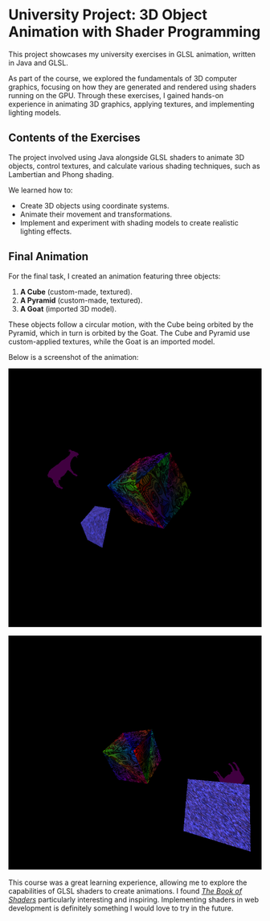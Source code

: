 # University Project: 3D Object Animation with Shader Programming

This project showcases my university exercises in GLSL animation, written in Java and GLSL.

As part of the course, we explored the fundamentals of 3D computer graphics, focusing on how they are generated and rendered using shaders running on the GPU. Through these exercises, I gained hands-on experience in animating 3D graphics, applying textures, and implementing lighting models.

## Contents of the Exercises
The project involved using Java alongside GLSL shaders to animate 3D objects, control textures, and calculate various shading techniques, such as Lambertian and Phong shading.

We learned how to:
- Create 3D objects using coordinate systems.
- Animate their movement and transformations.
- Implement and experiment with shading models to create realistic lighting effects.

## Final Animation
For the final task, I created an animation featuring three objects:
1. **A Cube** (custom-made, textured).
2. **A Pyramid** (custom-made, textured).
3. **A Goat** (imported 3D model).

These objects follow a circular motion, with the Cube being orbited by the Pyramid, which in turn is orbited by the Goat. The Cube and Pyramid use custom-applied textures, while the Goat is an imported model.

Below is a screenshot of the animation:

![GLSL Project Screenshot](Glsl-project-screenshot2.png)

![GLSL Project Screenshot](Glsl-project-screenshot.png)

This course was a great learning experience, allowing me to explore the capabilities of GLSL shaders to create animations. 
I found *[The Book of Shaders](https://thebookofshaders.com/)* particularly interesting and inspiring. 
Implementing shaders in web development is definitely something I would love to try in the future.
